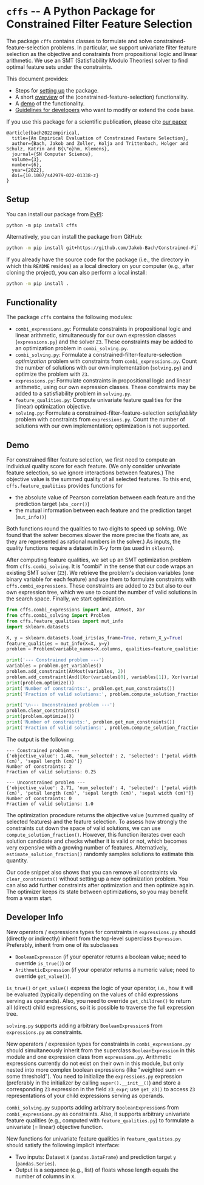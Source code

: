 # `cffs` -- A Python Package for Constrained Filter Feature Selection

The package `cffs` contains classes to formulate and solve constrained-feature-selection problems.
In particular, we support univariate filter feature selection as the objective
and constraints from propositional logic and linear arithmetic.
We use an SMT (Satisfiability Modulo Theories) solver to find optimal feature sets under the constraints.

This document provides:

- Steps for [setting up](#setup) the package.
- A short [overview](#functionality) of the (constrained-feature-selection) functionality.
- A [demo](#demo) of the functionality.
- [Guidelines for developers](#developer-info) who want to modify or extend the code base.

If you use this package for a scientific publication, please cite [our paper](https://doi.org/10.1007/s42979-022-01338-z)

```
@article{bach2022empirical,
  title={An Empirical Evaluation of Constrained Feature Selection},
  author={Bach, Jakob and Zoller, Kolja and Trittenbach, Holger and Schulz, Katrin and B{\"o}hm, Klemens},
  journal={SN Computer Science},
  volume={3},
  number={6},
  year={2022},
  doi={10.1007/s42979-022-01338-z}
}
```

## Setup

You can install our package from [PyPI](https://pypi.org/):

```
python -m pip install cffs
```

Alternatively, you can install the package from GitHub:

```bash
python -m pip install git+https://github.com/Jakob-Bach/Constrained-Filter-Feature-Selection.git#subdirectory=src/cffs_package
```

If you already have the source code for the package (i.e., the directory in which this `README` resides)
as a local directory on your computer (e.g., after cloning the project), you can also perform a local install:

```bash
python -m pip install .
```

## Functionality

The package `cffs` contains the following modules:

- `combi_expressions.py`: Formulate constraints in propositional logic and linear arithmetic,
  simultaneously for our own expression classes (`expressions.py`) and the solver `Z3`.
  These constraints may be added to an optimization problem in `combi_solving.py`.
- `combi_solving.py`: Formulate a constrained-filter-feature-selection *optimization* problem
  with constraints from `combi_expressions.py`.
  Count the number of solutions with our own implementation (`solving.py`) and optimize the problem with `Z3`.
- `expressions.py`: Formulate constraints in propositional logic and linear arithmetic,
  using our own expression classes.
  These constraints may be added to a satisfiability problem in `solving.py`.
- `feature_qualities.py`: Compute univariate feature qualities for the (linear) optimization objective.
- `solving.py`: Formulate a constrained-filter-feature-selection *satisfiability* problem
  with constraints from `expressions.py`.
  Count the number of solutions with our own implementation; optimization is not supported.

## Demo

For constrained filter feature selection, we first need to compute an individual quality score for each feature.
(We only consider univariate feature selection, so we ignore interactions between features.)
The objective value is the summed quality of all selected features.
To this end, `cffs.feature_qualities` provides functions for

- the absolute value of Pearson correlation between each feature and the prediction target (`abs_corr()`)
- the mutual information between each feature and the prediction target (`mut_info()`)

Both functions round the qualities to two digits to speed up solving.
(We found that the solver becomes slower the more precise the floats are,
as they are represented as rational numbers in the solver.)
As inputs, the quality functions require a dataset in X-y form (as used in `sklearn`).

After computing feature qualities, we set up an SMT optimization problem from `cffs.combi_solving`.
It is "combi" in the sense that our code wraps an existing SMT solver (`Z3`).
We retrieve the problem's decision variables (one binary variable for each feature) and use them to
formulate constraints with `cffs.combi_expressions`.
These constraints are added to `Z3` but also to our own expression tree,
which we use to count the number of valid solutions in the search space.
Finally, we start optimization.

```python
from cffs.combi_expressions import And, AtMost, Xor
from cffs.combi_solving import Problem
from cffs.feature_qualities import mut_info
import sklearn.datasets

X, y = sklearn.datasets.load_iris(as_frame=True, return_X_y=True)
feature_qualities = mut_info(X=X, y=y)
problem = Problem(variable_names=X.columns, qualities=feature_qualities)

print('--- Constrained problem ---')
variables = problem.get_variables()
problem.add_constraint(AtMost(variables, 2))
problem.add_constraint(And([Xor(variables[0], variables[1]), Xor(variables[2], variables[3])]))
print(problem.optimize())
print('Number of constraints:', problem.get_num_constraints())
print('Fraction of valid solutions:', problem.compute_solution_fraction())

print('\n--- Unconstrained problem ---')
problem.clear_constraints()
print(problem.optimize())
print('Number of constraints:', problem.get_num_constraints())
print('Fraction of valid solutions:', problem.compute_solution_fraction())
```

The output is the following:

```
--- Constrained problem ---
{'objective_value': 1.48, 'num_selected': 2, 'selected': ['petal width (cm)', 'sepal length (cm)']}
Number of constraints: 2
Fraction of valid solutions: 0.25

--- Unconstrained problem ---
{'objective_value': 2.71, 'num_selected': 4, 'selected': ['petal width (cm)', 'petal length (cm)', 'sepal length (cm)', 'sepal width (cm)']}
Number of constraints: 0
Fraction of valid solutions: 1.0
```

The optimization procedure returns the objective value (summed quality of selected features)
and the feature selection.
To assess how strongly the constraints cut down the space of valid solutions,
we can use `compute_solution_fraction()`.
However, this function iterates over each solution candidate and checks whether it is valid or not,
which becomes very expensive with a growing number of features.
Alternatively, `estimate_solution_fraction()` randomly samples solutions to estimate this quantity.

Our code snippet also shows that you can remove all constraints via `clear_constraints()` without setting up a new optimization problem.
You can also add further constraints after optimization and then optimize again.
The optimizer keeps its state between optimizations, so you may benefit from a warm start.

## Developer Info

New operators / expressions types for constraints in `expressions.py` should (directly or indirectly)
inherit from the top-level superclass `Expression`. Preferably, inherit from one of its subclasses

- `BooleanExpression` (if your operator returns a boolean value; need to override `is_true()`) or
- `ArithmeticExpression` (if your operator returns a numeric value; need to override `get_value()`).

`is_true()` or `get_value()` express the logic of your operator, i.e., how it will be evaluated
(typically depending on the values of child expressions serving as operands).
Also, you need to override `get_children()` to return all (direct) child expressions,
so it is possible to traverse the full expression tree.

`solving.py` supports adding arbitrary `BooleanExpression`s from `expressions.py` as constraints.

New operators / expression types for constraints in `combi_expressions.py` should simultaneously inherit from
the superclass `BooleanExpression` in this module and one expression class from `expressions.py`.
Arithmetic expressions currently do not exist on their own in this module,
but only nested into more complex boolean expressions (like "weighted sum <= some threshold").
You need to initialize the `expressions.py` expression (preferably in the initializer by calling `super().__init__()`)
and store a corresponding `Z3` expression in the field `z3_expr`;
use `get_z3()` to access `Z3` representations of your child expressions serving as operands.

`combi_solving.py` supports adding arbitrary `BooleanExpression`s from `combi_expressions.py` as constraints.
Also, it supports arbitrary univariate feature qualities (e.g., computed with `feature_qualities.py`)
to formulate a univariate (= linear) objective function.

New functions for univariate feature qualities in `feature_qualities.py` should satisfy the following implicit interface:

- Two inputs: Dataset `X` (`pandas.DataFrame`) and prediction target `y` (`pandas.Series`).
- Output is a sequence (e.g., list) of floats whose length equals the number of columns in `X`.
